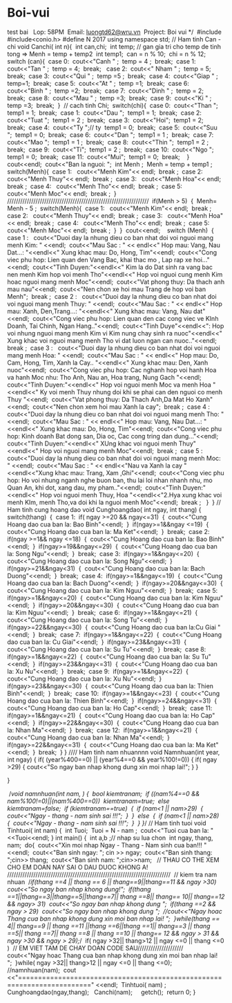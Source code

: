 # Boi-vui
test bai
    Lop: 58PM    Email: luongtd62@wru.vn    Project: Boi vui */  #include<iostream> #include<conio.h> #define N 2017 using namespace std; // Ham tinh Can - chi void Canchi( int n){ 	int can,chi; 	int temp; // gan gia tri cho temp de tinh tong => Menh = temp + temp2 	int temp1; 	can = n % 10; 	chi = n % 12; 	switch (can){ 		case 0: 		cout<<"Canh  " ; 		temp = 4 ; 		break; 		case 1: 		cout<<"Tan  " ; 		temp = 4; 		break;	 		case 2: 		cout<<" Nham " ; 		temp = 5; 		break; 		case 3: 		cout<<"Qui  " ; 		temp =5 ; 		break; 		case 4: 		cout<<"Giap  " ; 		temp=1; 		break; 		case 5: 		cout<<"At  " ; 		temp =1; 		break; 		case 6: 		cout<<"Binh  " ; 		temp =2; 		break; 		case 7: 		cout<<"Dinh  " ; 		temp = 2; 		break; 		case 8: 		cout<<"Mau  " ; 		temp =3; 		break; 		case 9: 		cout<<"Ki  " ; 		temp =3; 		break; 	} 	// cach tinh Chi; 	switch(chi){ 		case 0: 		cout<<"Than "; 		temp1 = 1; 		break; 		case 1: 		cout<<"Dau "; 		temp1 = 1; 		break; 		case 2: 		cout<<"Tuat "; 		temp1 = 2 ; 		break; 		case 3: 		cout<<"Hoi"; 		temp1 = 2; 		break; 		case 4: 		cout<<"Ty ";// ty 		temp1 = 0; 		break; 		case 5: 		cout<<"Suu "; 		temp1 = 0; 		break; 		case 6: 		cout<<"Dan "; 		temp1 = 1 ; 		break; 		case 7: 		cout<<"Mao "; 		temp1 = 1 ; 		break; 		case 8: 		cout<<"Thin "; 		temp1 = 2 ; 		break; 		case 9: 		cout<<"Ti"; 		temp1 = 2 ; 		break; 		case 10: 		cout<<"Ngo "; 		temp1 = 0; 		break; 		case 11: 		cout<<"Mui"; 		temp1 = 0; 		break;	 		 } 	cout<<endl; 	cout<<"Ban la nguoi: "; 	int Menh ; 	Menh = temp + temp1 ; 	switch(Menh){ 	 case 1:  	   cout<<"Menh Kim"<< endl; 	   break ;    case 2:  	   cout<<"Menh Thuy"<< endl; 	   break ;    case 3:  	   cout<<"Menh Hoa"<< endl; 	   break ;    case 4:  	   cout<<"Menh Tho"<< endl; 	   break ;    case 5:  	   cout<<"Menh Moc"<< endl; 	   break ; 	}  	///////////////////////////////////////////////////////////////// 	if(Menh > 5) 	{ 		Menh= Menh - 5 ; 		switch(Menh){    case 1:  	   cout<<"Menh Kim"<< endl; 	   break ;    case 2:  	   cout<<"Menh Thuy"<< endl; 	   break ;    case 3:  	   cout<<"Menh Hoa"<< endl; 	   break ;    case 4:  	   cout<<"Menh Tho"<< endl; 	   break ;    case 5:  	   cout<<"Menh Moc"<< endl; 	   break ; 	        } 	} 	cout<<endl; 	 		switch (Menh) 		{ 		case 1 :  			cout<<"Duoi day la nhung dieu co ban nhat doi voi nguoi mang menh Kim: " <<endl; 			cout<<"Mau Sac : " << endl<<"   Hop mau: Vang, Nau Dat...: "<<endl<<"  Xung khac mau: Do, Hong, Tim"<<endl; 			cout<<"Cong viec phu hop: Lien quan den Vang Bac, khai thac mo , Lap rap xe hoi..."<<endl; 			cout<<"Tinh Duyen:"<<endl<<"  Kim la do Dat sinh ra vang bac nen menh Kim hop voi menh Tho"<<endl<<"  Hop voi nguoi cung menh Kim hoac nguoi mang menh Moc"<<endl; 			cout<<"Vat phong thuy: Da thach anh mau nau"<<endl; 			cout<<"Nen chon xe hoi mau Trang de hop voi ban Menh"; 			break ; 		case 2 :  			cout<<"Duoi day la nhung dieu co ban nhat doi voi nguoi mang menh Thuy: " <<endl; 			cout<<"Mau Sac : " << endl<<"  Hop mau: Xanh, Den,Trang...: "<<endl<<"  Xung khac mau: Vang, Nau dat"<<endl; 			cout<<"Cong viec phu hop: Lien quan den cac cong viec ve KInh Doanh, Tai Chinh, Ngan Hang.."<<endl; 			cout<<"Tinh Duye"<<endl<<":  Hop voi nhung nguoi mang menh Kim vi Kim nung chay sinh ra nuoc"<<endl<<"  Xung khac voi nguoi mang menh Tho vi dat luon ngan can nuoc.."<<endl; 			break ; 		case 3 :  			cout<<"Duoi day la nhung dieu co ban nhat doi voi nguoi mang menh Hoa: " <<endl; 			cout<<"Mau Sac : " << endl<<"   Hop mau: Do, Cam, Hong, Tim, Xanh la Cay.. "<<endl<<"   Xung khac mau: Den, Xanh nuoc"<<endl; 			cout<<"Cong viec phu hop: Cac nghanh hop voi hanh Hoa va hanh Moc nhu: Tho Anh, Nau an, Hoa trang, Nung Gach "<<endl; 			cout<<"Tinh Duyen:"<<endl<<"  Hop voi nguoi menh Moc va menh Hoa "<<endl<<"  Ky voi  menh Thuy nhung  doi khi se phai can den nguoi co menh Thuy "<<endl; 			cout<<"Vat phong thuy: Da Thach Anh,Da Mat Ho Xanh"<<endl; 			cout<<"Nen chon xem hoi mau Xanh la  cay"; 			break ; 		case 4 :  			cout<<"Duoi day la nhung dieu co ban nhat doi voi nguoi mang menh Tho: " <<endl; 			cout<<"Mau Sac : " << endl<<"  Hop mau: Vang, Nau Dat...: "<<endl<<"  Xung khac mau: Do, Hong, Tim"<<endl; 			cout<<"Cong viec phu hop: Kinh doanh Bat dong san, Dia oc, Cac cong tring dan dung..."<<endl; 			cout<<"Tinh Duyen:"<<endl<<"  XUng khac voi nguoi menh Thuy"<<endl<<"  Hop voi nguoi mang menh Moc"<<endl; 			break ; 		case 5 :  			cout<<"Duoi day la nhung dieu co ban nhat doi voi nguoi mang menh Moc: " <<endl; 			cout<<"Mau Sac : " << endl<<"Nau va Xanh la cay "<<endl<<"Xung khac mau: Trang, Xam ,Ghi"<<endl; 			cout<<"Cong viec phu hop: Ho voi nhung nganh nghe buon ban, thu lai loi nhan nhanh nhu, mo Quan An, khi dot, xang dau, my pham.."<<endl; 			cout<<"Tinh Duyen:"<<endl<<" Hop voi nguoi menh Thuy, Hoa "<<endl<<"2.Hya xung khac voi menh KIm, menh Tho,va doi khi la nguoi menh Moc"<<endl; 			break ;  		}  } //  Ham tinh cung hoang dao void Cunghoangdao( int ngay, int thang) { 	switch(thang) 	{ 	case 1: 		if( ngay >=20 && ngay<=31) 		{ 			cout<<"Cung Hoang dao cua ban la: Bao Binh"<<endl; 		} 		if(ngay>=1&&ngay <=19) 		{ 			cout<<"Cung Hoang dao cua ban la: Ma Ket"<<endl; 		} 		break; 	case 2: 		if(ngay >=1&& ngay <=18) 		{ 			cout<<"Cung Hoang dao cua ban la: Bao Binh"<<endl; 		} 		if(ngay>=19&&ngay<=29) 		{ 			cout<<"Cung Hoang dao cua ban la: Song Ngu"<<endl; 		} 		break; 	case 3: 		if(ngay>=1&&ngay<=20) 		{ 			cout<<"Cung Hoang dao cua ban la: Song Ngu"<<endl; 		} 		if(ngay>=21&&ngay<31) 		{ 			cout<<"Cung Hoang dao cua ban la: Bach Duong"<<endl; 		} 		break; 	case 4: 		if(ngay>=1&&ngay<=19) 		{ 			cout<<"Cung Hoang dao cua ban la: Bach Duong"<<endl; 		} 		if(ngay>=20&&ngay<=30) 		{ 			cout<<"Cung Hoang dao cua ban la: Kim Nguu"<<endl; 		} 		break; 	case 5: 		if(ngay>=1&&ngay<=20) 		{ 			cout<<"Cung Hoang dao cua ban la: Kim Nguu"<<endl; 		} 		if(ngay>=20&&ngay<=30) 		{ 			cout<<"Cung Hoang dao cua ban la: Kim Nguu"<<endl; 		} 		break;    case 6: 		if(ngay>=1&&ngay<=21) 		{ 			cout<<"Cung Hoang dao cua ban la: Song Tu"<<endl; 		} 		if(ngay>=22&&ngay<=30) 		{ 			cout<<"Cung Hoang dao cua ban la:Cu Giai "<<endl; 		} 		break;   case 7: 		if(ngay>=1&&ngay<=22) 		{ 			cout<<"Cung Hoang dao cua ban la: Cu Giai"<<endl; 		} 		if(ngay>=23&&ngay<=31) 		{ 			cout<<"Cung Hoang dao cua ban la: Su Tu"<<endl; 		} 		break;   case 8: 		if(ngay>=1&&ngay<=22) 		{ 			cout<<"Cung Hoang dao cua ban la: Su Tu"<<endl; 		} 		if(ngay>=23&&ngay<=31) 		{ 			cout<<"Cung Hoang dao cua ban la: Xu Nu"<<endl; 		} 		break;    case 9: 		if(ngay>=1&&ngay<=22) 		{ 			cout<<"Cung Hoang dao cua ban la: Xu Nu"<<endl; 		} 		if(ngay>=23&&ngay<=30) 		{ 			cout<<"Cung Hoang dao cua ban la: Thien Binh"<<endl; 		} 		break;    case 10: 		if(ngay>=1&&ngay<=23) 		{ 			cout<<"Cung Hoang dao cua ban la: Thien Binh"<<endl; 		} 		if(ngay>=24&&ngay<=31) 		{ 			cout<<"Cung Hoang dao cua ban la: Ho Cap"<<endl; 		} 		break;    case 11: 		if(ngay>=1&&ngay<=21) 		{ 			cout<<"Cung Hoang dao cua ban la: Ho Cap"<<endl; 		} 		if(ngay>=22&&ngay<=30) 		{ 			cout<<"Cung Hoang dao cua ban la: Nhan Ma"<<endl; 		} 		break;    case 12: 		if(ngay>=1&&ngay<=21) 		{ 			cout<<"Cung Hoang dao cua ban la: Nhan Ma"<<endl; 		} 		if(ngay>=22&&ngay<=31) 		{ 			cout<<"Cung Hoang dao cua ban la: Ma Ket"<<endl; 		} 		break; 	} } //// Ham tinh nam nhuannnn void Namnhuan(int year, int ngay)
{
 if( (year%400==0) || (year%4==0 && year%100!=0))
 {
	 if( ngay >29)
	 {
		 cout<<"So ngay ban nhap khong dung xin moi nhap lai!";
	 }
 }

}

 /*void namnhuan(int nam, ) { 	bool kiemtranam; 	if ((nam%4==0 && nam%100!=0)||(nam%400==0)) 		kiemtranam=true; 	else kiemtranam=false; 	if (kiemtranam==true) 	{ 		if (nam<1 || nam>29) 			{ 				cout<<"Ngay - thang - nam sinh sai !!!"; 			} 	} 	else 	{ 		if (nam<1 || nam>28) 			{ 				cout<<"Ngay - thang - nam sinh sai !!!"; 			} 	} }*/ // Ham tinh tuoi void Tinhtuoi( int nam) { 	int Tuoi; 	Tuoi = N - nam ; 	cout<<"Tuoi cua ban la: "<<Tuoi<<endl; } int main() { 	int a,b ;// nhap su lua chon 	int ngay, thang, nam;     do{ 		cout<<"Xin moi nhap Ngay - Thang - Nam sinh cua ban!!! "<<endl; 		cout<<"Ban sinh ngay: "; cin >> ngay; 		cout<<"Ban sinh thang: ";cin>> thang; 		cout<<"Ban sinh nam: ";cin>>nam;	 		//  THAU CO THE XEM CHO EM DOAN NAY SAI O DAU DUOC KHONG A! 		/////////////////////////////////////////////////////////////////////////// 		// kiem tra nam nhuan 		/*if(thang ==4 || thang == 6 || thang==9||thang==11 && ngay >30) 			cout<<"So ngay ban nhap khong dung!"; 		if(thang ==1||thang==3||thang==5||thang==7|| thang ==8|| thang== 10|| thang==12 && ngay> 31) 			cout<<"So ngay ban nhap khong dung "; 		if(thang ==2 && ngay > 29) 			cout<<"So ngay ban nhap khong dung "; 			//cout<<"Ngay hoac Thang cua ban nhap khong dung xin moi ban nhap lai! "; 		}while(thang == 4|| thang==9 || thang ==11 ||thang ==6||thang ==1|| thang==3 || thang ==5|| thang ==7|| thang ==8 || thang ==10 || thang== 12  && ngay > 31 && ngay >30 && ngay > 29);*/ 		if( ngay >32|| thang>12 || ngay <=0 || thang <=0 ) 			// EM VIET TAM DE CHAY DOAN CODE SAU///////////////////// 			cout<<"Ngay hoac Thang cua ban nhap khong dung xin moi ban nhap lai! "; 		}while( ngay >32|| thang>12 || ngay <=0 || thang <=0); 		//namnhuan(nam); 		cout <<"========================================================================" <<endl; 		Tinhtuoi( nam) ; 	    Cunghoangdao(ngay,thang);	      	Canchi(nam); 			  	getch(); 	return 0; }
